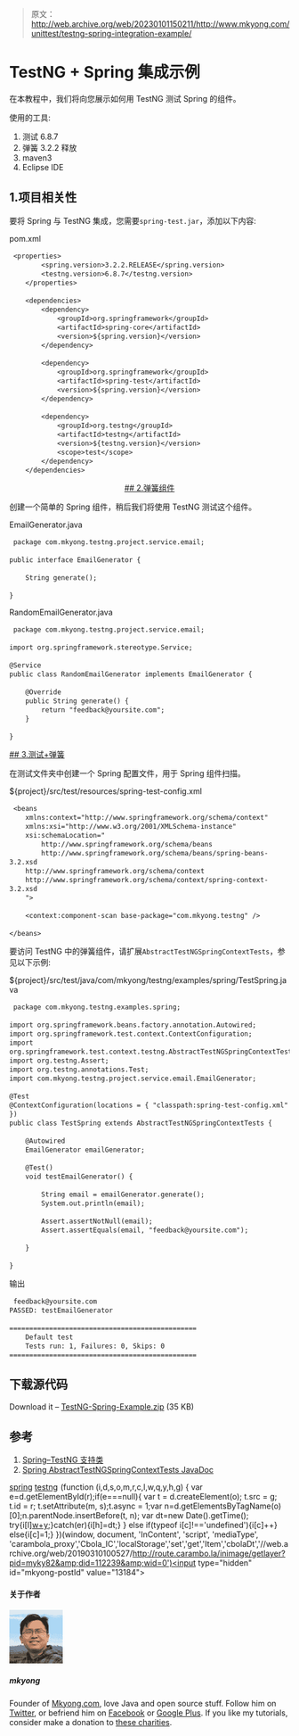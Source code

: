 > 原文：<http://web.archive.org/web/20230101150211/http://www.mkyong.com/unittest/testng-spring-integration-example/>

# TestNG + Spring 集成示例

在本教程中，我们将向您展示如何用 TestNG 测试 Spring 的组件。

使用的工具:

1.  测试 6.8.7
2.  弹簧 3.2.2 释放
3.  maven3
4.  Eclipse IDE

## 1.项目相关性

要将 Spring 与 TestNG 集成，您需要`spring-test.jar`，添加以下内容:

pom.xml

```
 <properties>
		<spring.version>3.2.2.RELEASE</spring.version>	
		<testng.version>6.8.7</testng.version>
	</properties>

	<dependencies>
		<dependency>
			<groupId>org.springframework</groupId>
			<artifactId>spring-core</artifactId>
			<version>${spring.version}</version>
		</dependency>

		<dependency>
			<groupId>org.springframework</groupId>
			<artifactId>spring-test</artifactId>
			<version>${spring.version}</version>
		</dependency>

		<dependency>
			<groupId>org.testng</groupId>
			<artifactId>testng</artifactId>
			<version>${testng.version}</version>
			<scope>test</scope>
		</dependency>
	</dependencies> 
```

 <ins class="adsbygoogle" style="display:block; text-align:center;" data-ad-format="fluid" data-ad-layout="in-article" data-ad-client="ca-pub-2836379775501347" data-ad-slot="6894224149">## 2.弹簧组件

创建一个简单的 Spring 组件，稍后我们将使用 TestNG 测试这个组件。

EmailGenerator.java

```
 package com.mkyong.testng.project.service.email;

public interface EmailGenerator {

	String generate();

} 
```

RandomEmailGenerator.java

```
 package com.mkyong.testng.project.service.email;

import org.springframework.stereotype.Service;

@Service
public class RandomEmailGenerator implements EmailGenerator {

	@Override
	public String generate() {
		return "feedback@yoursite.com";
	}

} 
```

 <ins class="adsbygoogle" style="display:block" data-ad-client="ca-pub-2836379775501347" data-ad-slot="8821506761" data-ad-format="auto" data-ad-region="mkyongregion">## 3.测试+弹簧

在测试文件夹中创建一个 Spring 配置文件，用于 Spring 组件扫描。

${project}/src/test/resources/spring-test-config.xml

```
 <beans 
	xmlns:context="http://www.springframework.org/schema/context"
	xmlns:xsi="http://www.w3.org/2001/XMLSchema-instance"
	xsi:schemaLocation="
		http://www.springframework.org/schema/beans 
		http://www.springframework.org/schema/beans/spring-beans-3.2.xsd
    http://www.springframework.org/schema/context
	http://www.springframework.org/schema/context/spring-context-3.2.xsd
	">

	<context:component-scan base-package="com.mkyong.testng" />

</beans> 
```

要访问 TestNG 中的弹簧组件，请扩展`AbstractTestNGSpringContextTests`，参见以下示例:

${project}/src/test/java/com/mkyong/testng/examples/spring/TestSpring.java

```
 package com.mkyong.testng.examples.spring;

import org.springframework.beans.factory.annotation.Autowired;
import org.springframework.test.context.ContextConfiguration;
import org.springframework.test.context.testng.AbstractTestNGSpringContextTests;
import org.testng.Assert;
import org.testng.annotations.Test;
import com.mkyong.testng.project.service.email.EmailGenerator;

@Test
@ContextConfiguration(locations = { "classpath:spring-test-config.xml" })
public class TestSpring extends AbstractTestNGSpringContextTests {

	@Autowired
	EmailGenerator emailGenerator;

	@Test()
	void testEmailGenerator() {

		String email = emailGenerator.generate();
		System.out.println(email);

		Assert.assertNotNull(email);
		Assert.assertEquals(email, "feedback@yoursite.com");

	}

} 
```

输出

```
 feedback@yoursite.com
PASSED: testEmailGenerator

===============================================
    Default test
    Tests run: 1, Failures: 0, Skips: 0
=============================================== 
```

## 下载源代码

Download it – [TestNG-Spring-Example.zip](http://web.archive.org/web/20190310100527/http://www.mkyong.com/wp-content/uploads/2014/01/TestNG-Spring-Example.zip) (35 KB)

## 参考

1.  [Spring–TestNG 支持类](http://web.archive.org/web/20190310100527/http://docs.spring.io/spring/docs/3.2.6.RELEASE/spring-framework-reference/htmlsingle/#testcontext-support-classes-testng)
2.  [Spring AbstractTestNGSpringContextTests JavaDoc](http://web.archive.org/web/20190310100527/http://docs.spring.io/spring/docs/3.2.6.RELEASE/javadoc-api/org/springframework/test/context/testng/AbstractTestNGSpringContextTests.html)

[spring](http://web.archive.org/web/20190310100527/http://www.mkyong.com/tag/spring/) [testng](http://web.archive.org/web/20190310100527/http://www.mkyong.com/tag/testng/)</ins></ins>![](img/95794d45cdbe506c4dc17d97bef7797d.png) (function (i,d,s,o,m,r,c,l,w,q,y,h,g) { var e=d.getElementById(r);if(e===null){ var t = d.createElement(o); t.src = g; t.id = r; t.setAttribute(m, s);t.async = 1;var n=d.getElementsByTagName(o)[0];n.parentNode.insertBefore(t, n); var dt=new Date().getTime(); try{i[l][w+y](h,i[l][q+y](h)+'&amp;'+dt);}catch(er){i[h]=dt;} } else if(typeof i[c]!=='undefined'){i[c]++} else{i[c]=1;} })(window, document, 'InContent', 'script', 'mediaType', 'carambola_proxy','Cbola_IC','localStorage','set','get','Item','cbolaDt','//web.archive.org/web/20190310100527/http://route.carambo.la/inimage/getlayer?pid=myky82&amp;did=112239&amp;wid=0')<input type="hidden" id="mkyong-postId" value="13184">

#### 关于作者

![author image](img/837fac7de444d586bfbb3fddc71afc1c.png)

##### mkyong

Founder of [Mkyong.com](http://web.archive.org/web/20190310100527/http://mkyong.com/), love Java and open source stuff. Follow him on [Twitter](http://web.archive.org/web/20190310100527/https://twitter.com/mkyong), or befriend him on [Facebook](http://web.archive.org/web/20190310100527/http://www.facebook.com/java.tutorial) or [Google Plus](http://web.archive.org/web/20190310100527/https://plus.google.com/110948163568945735692?rel=author). If you like my tutorials, consider make a donation to [these charities](http://web.archive.org/web/20190310100527/http://www.mkyong.com/blog/donate-to-charity/).